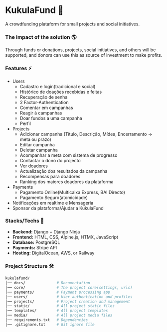 # KukulaFund 🌱

<div align="left">A crowdfunding plataform for small projects and social initiatives.</div>

### The impact of the solution 🌎
<p>Through funds or donations, projects, social initiatives,
and others will be supported, and donors can use this as 
source of investment to make profits.</p>

### Features ⚡
- Users
    - Cadastro e login(tradicional e social)
    - Histórico de doações recebidas e feitas
    - Recuperação de senha
    - 2 Factor-Authentication
    - Comentar em campanhas
    - Reagir à campanhas
    - Doar fundos a uma campanha
    - Perfil
- Projects
    - Adicionar campanha (Título, Descrição, Mídea, Encerramento -> meta ou prazo)
    - Editar campanha
    - Deletar campanha
    - Acompanhar a meta com sistema de progresso
    - Contactar o dono do projecto
    - Ver doadores
    - Actualização dos resultados da campanha
    - Recompensas para doadores
    - Ranking dos maiores doadores da plataforma
- Payments
    - Pagamento Online(Multicaixa Express, BAI Directo)
    - Pagamento Seguro(atomicidade)
- Notificações em realtime e Mensageria
- Sponsor da plataforma/Ajudar a KukulaFund 

### Stacks/Techs 🚀
- **Backend:** Django + Django Ninja  
- **Frontend:** HTML, CSS, Alpine.js, HTMX, JavaScript  
- **Database:** PostgreSQL  
- **Payments:** Stripe API  
- **Hosting:** DigitalOcean, AWS, or Railway

### Project Structure 🛠️
```bash
kukulafund/
│── docs/              # Documentation
│── core/              # The project core(settings, urls)
│── payments/          # Payment processing app
│── users/             # User authentication and profiles
│── projects/          # Project creation and management
│── static/            # All project static files
│── templates/         # All project templates
│── media/             # All project media files
│── requirements.txt   # Dependencies
│── .gitignore.txt     # Git ignore file